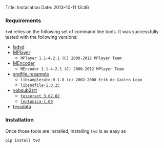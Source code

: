 Title: Installation
Date: 2013-10-11 13:46

### Requirements

`tvd` relies on the following set of command line tools.
It was successfully tested with the following versions:

  * [lsdvd](http://sourceforge.net/projects/lsdvd/)
  * [MPlayer](http://www.mplayerhq.hu/) 
    * `MPlayer 1.1-4.2.1 (C) 2000-2012 MPlayer Team`
  * [MEncoder](http://www.mplayerhq.hu/) 
    * `MEncoder 1.1-4.2.1 (C) 2000-2012 MPlayer Team`
  * [sndfile_resample](http://www.mega-nerd.com/SRC/)
    * `libsamplerate-0.1.8 (c) 2002-2008 Erik de Castro Lopo`
    * [`libsndfile-1.0.25`](http://www.mega-nerd.com/libsndfile/)
  * [vobsub2srt](https://github.com/ruediger/VobSub2SRT)
    * [`tesseract 3.02.02`](https://code.google.com/p/tesseract-ocr)
    * [`leptonica-1.69`](http://www.leptonica.com/)
  * [tessdata](https://code.google.com/p/tesseract-ocr/downloads/list)

### Installation

Once those tools are installed, installing `tvd` is as easy as 

    pip install tvd



